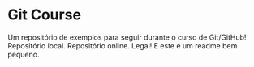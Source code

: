 # Git Course
Um repositório de exemplos para seguir durante o curso de Git/GitHub!
Repositório local. Repositório online. Legal!
E este é um readme bem pequeno.